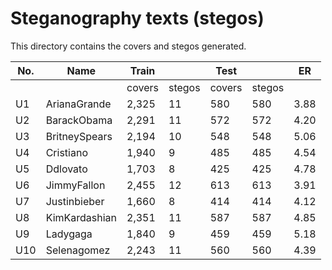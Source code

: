 # Steganography texts (stegos)

This directory contains the covers and stegos generated.

| No. | Name          | Train |  | Test     |        |ER|
|-----|---------------|----------|---------|--------|--------|--------|
|    |              | covers   | stegos  | covers | stegos | |
| U1  | ArianaGrande  | 2,325    | 11      | 580    | 580| 3.88   |
| U2  | BarackObama   | 2,291    | 11      | 572    | 572| 4.20   |
| U3  | BritneySpears | 2,194    | 10      | 548   | 548 | 5.06   |
| U4  | Cristiano     | 1,940    | 9       | 485    | 485    |4.54   |
| U5  | Ddlovato      | 1,703    | 8       | 425    | 425    |4.78   |
| U6  | JimmyFallon   | 2,455    | 12      | 613    |613    | 3.91   |
| U7  | Justinbieber  | 1,660    | 8       | 414    |414    | 4.12   |
| U8  | KimKardashian | 2,351    | 11      | 587    |587    | 4.85   |
| U9  | Ladygaga      | 1,840    | 9       | 459    |459    | 5.18   |
| U10 | Selenagomez   | 2,243    | 11      | 560    |560    | 4.39   |
